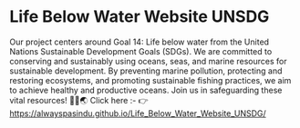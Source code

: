 # Life Below Water Website UNSDG
 Our project centers around Goal 14: Life below water from the United Nations Sustainable Development Goals (SDGs). We are committed to conserving and sustainably using oceans, seas, and marine resources for sustainable development. By preventing marine pollution, protecting and restoring ecosystems, and promoting sustainable fishing practices, we aim to achieve healthy and productive oceans. Join us in safeguarding these vital resources! 🌊🐋🌏
Click here :- 👉 https://alwayspasindu.github.io/Life_Below_Water_Website_UNSDG/
